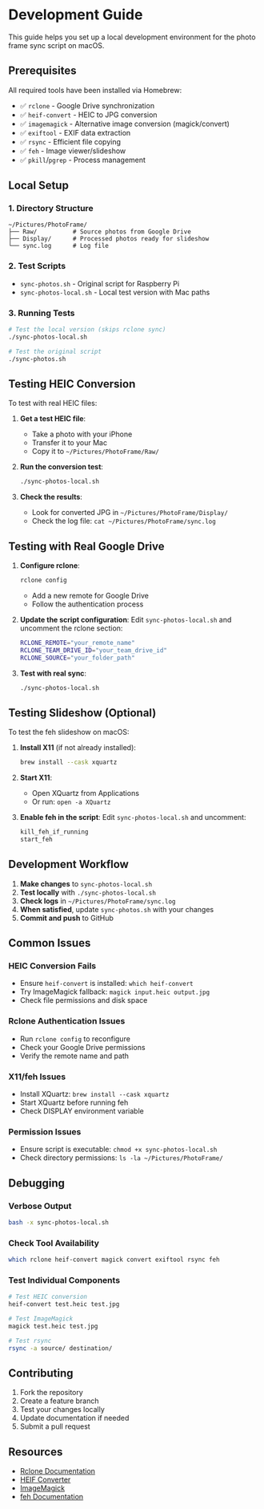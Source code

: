 # Development Guide

This guide helps you set up a local development environment for the photo frame sync script on macOS.

## Prerequisites

All required tools have been installed via Homebrew:

- ✅ `rclone` - Google Drive synchronization
- ✅ `heif-convert` - HEIC to JPG conversion
- ✅ `imagemagick` - Alternative image conversion (magick/convert)
- ✅ `exiftool` - EXIF data extraction
- ✅ `rsync` - Efficient file copying
- ✅ `feh` - Image viewer/slideshow
- ✅ `pkill`/`pgrep` - Process management

## Local Setup

### 1. Directory Structure
```
~/Pictures/PhotoFrame/
├── Raw/          # Source photos from Google Drive
├── Display/      # Processed photos ready for slideshow
└── sync.log      # Log file
```

### 2. Test Scripts

- `sync-photos.sh` - Original script for Raspberry Pi
- `sync-photos-local.sh` - Local test version with Mac paths

### 3. Running Tests

```bash
# Test the local version (skips rclone sync)
./sync-photos-local.sh

# Test the original script
./sync-photos.sh
```

## Testing HEIC Conversion

To test with real HEIC files:

1. **Get a test HEIC file**:
   - Take a photo with your iPhone
   - Transfer it to your Mac
   - Copy it to `~/Pictures/PhotoFrame/Raw/`

2. **Run the conversion test**:
   ```bash
   ./sync-photos-local.sh
   ```

3. **Check the results**:
   - Look for converted JPG in `~/Pictures/PhotoFrame/Display/`
   - Check the log file: `cat ~/Pictures/PhotoFrame/sync.log`

## Testing with Real Google Drive

1. **Configure rclone**:
   ```bash
   rclone config
   ```
   - Add a new remote for Google Drive
   - Follow the authentication process

2. **Update the script configuration**:
   Edit `sync-photos-local.sh` and uncomment the rclone section:
   ```bash
   RCLONE_REMOTE="your_remote_name"
   RCLONE_TEAM_DRIVE_ID="your_team_drive_id"
   RCLONE_SOURCE="your_folder_path"
   ```

3. **Test with real sync**:
   ```bash
   ./sync-photos-local.sh
   ```

## Testing Slideshow (Optional)

To test the feh slideshow on macOS:

1. **Install X11** (if not already installed):
   ```bash
   brew install --cask xquartz
   ```

2. **Start X11**:
   - Open XQuartz from Applications
   - Or run: `open -a XQuartz`

3. **Enable feh in the script**:
   Edit `sync-photos-local.sh` and uncomment:
   ```bash
   kill_feh_if_running
   start_feh
   ```

## Development Workflow

1. **Make changes** to `sync-photos-local.sh`
2. **Test locally** with `./sync-photos-local.sh`
3. **Check logs** in `~/Pictures/PhotoFrame/sync.log`
4. **When satisfied**, update `sync-photos.sh` with your changes
5. **Commit and push** to GitHub

## Common Issues

### HEIC Conversion Fails
- Ensure `heif-convert` is installed: `which heif-convert`
- Try ImageMagick fallback: `magick input.heic output.jpg`
- Check file permissions and disk space

### Rclone Authentication Issues
- Run `rclone config` to reconfigure
- Check your Google Drive permissions
- Verify the remote name and path

### X11/feh Issues
- Install XQuartz: `brew install --cask xquartz`
- Start XQuartz before running feh
- Check DISPLAY environment variable

### Permission Issues
- Ensure script is executable: `chmod +x sync-photos-local.sh`
- Check directory permissions: `ls -la ~/Pictures/PhotoFrame/`

## Debugging

### Verbose Output
```bash
bash -x sync-photos-local.sh
```

### Check Tool Availability
```bash
which rclone heif-convert magick convert exiftool rsync feh
```

### Test Individual Components
```bash
# Test HEIC conversion
heif-convert test.heic test.jpg

# Test ImageMagick
magick test.heic test.jpg

# Test rsync
rsync -a source/ destination/
```

## Contributing

1. Fork the repository
2. Create a feature branch
3. Test your changes locally
4. Update documentation if needed
5. Submit a pull request

## Resources

- [Rclone Documentation](https://rclone.org/docs/)
- [HEIF Converter](https://github.com/strukturag/libheif)
- [ImageMagick](https://imagemagick.org/)
- [feh Documentation](https://feh.finalrewind.org/) 
